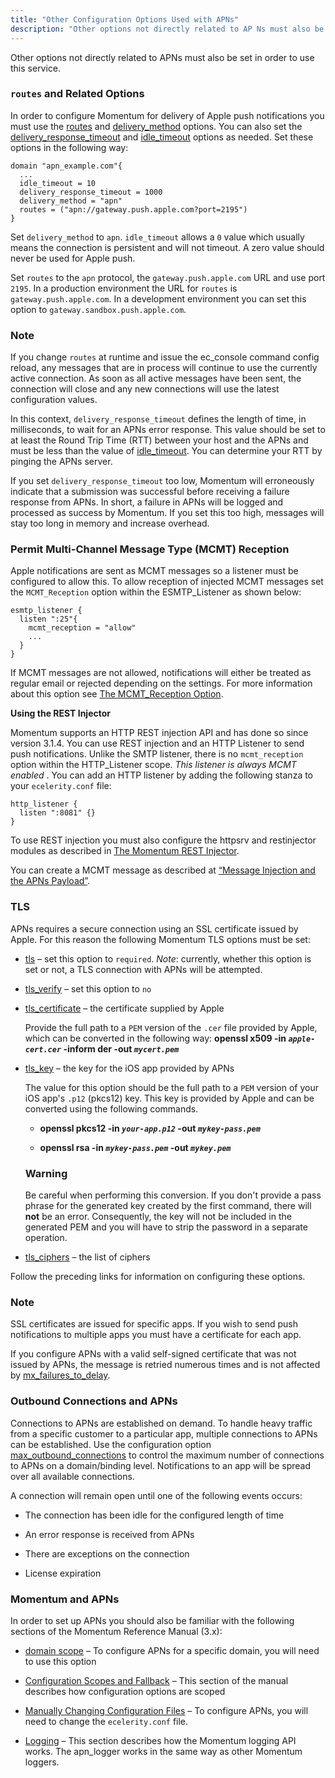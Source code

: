 ```yaml
---
title: "Other Configuration Options Used with APNs"
description: "Other options not directly related to AP Ns must also be set in order to use this service In order to configure Momentum for delivery of Apple push notifications you must use the routes and delivery method options You can also set the delivery response timeout and idle timeout options..."
---
```


Other options not directly related to APNs must also be set in order to use this service.

### <a name="apns.other.options.routes"></a> `routes` and Related Options

In order to configure Momentum for delivery of Apple push notifications you must use the [routes](/momentum/3/3-reference/3-reference-conf-ref-routes) and [delivery_method](/momentum/3/3-reference/3-reference-conf-ref-delivery-method) options. You can also set the [delivery_response_timeout](/momentum/3/3-reference/3-reference-conf-ref-delivery-response-timeout) and [idle_timeout](/momentum/3/3-reference/3-reference-conf-ref-idle-timeout) options as needed. Set these options in the following way:

```
domain "apn_example.com"{
  ...
  idle_timeout = 10
  delivery_response_timeout = 1000
  delivery_method = "apn"
  routes = ("apn://gateway.push.apple.com?port=2195")
}
```

Set `delivery_method` to `apn`. `idle_timeout` allows a `0` value which usually means the connection is persistent and will not timeout. A zero value should never be used for Apple push.

Set `routes` to the `apn` protocol, the `gateway.push.apple.com` URL and use port `2195`. In a production environment the URL for `routes` is `gateway.push.apple.com`. In a development environment you can set this option to `gateway.sandbox.push.apple.com`.

### Note

If you change `routes` at runtime and issue the ec_console command config reload, any messages that are in process will continue to use the currently active connection. As soon as all active messages have been sent, the connection will close and any new connections will use the latest configuration values.

In this context, `delivery_response_timeout` defines the length of time, in milliseconds, to wait for an APNs error response. This value should be set to at least the Round Trip Time (RTT) between your host and the APNs and must be less than the value of [idle_timeout](/momentum/3/3-reference/3-reference-conf-ref-idle-timeout). You can determine your RTT by pinging the APNs server.

If you set `delivery_response_timeout` too low, Momentum will erroneously indicate that a submission was successful before receiving a failure response from APNs. In short, a failure in APNs will be logged and processed as success by Momentum. If you set this too high, messages will stay too long in memory and increase overhead.

### <a name="apns.other.options.mcmt"></a> Permit Multi-Channel Message Type (MCMT) Reception

Apple notifications are sent as MCMT messages so a listener must be configured to allow this. To allow reception of injected MCMT messages set the `MCMT_Reception` option within the ESMTP_Listener as shown below:

```
esmtp_listener {
  listen ":25"{
    mcmt_reception = "allow"
    ...
  }
}
```

If MCMT messages are not allowed, notifications will either be treated as regular email or rejected depending on the settings. For more information about this option see [The MCMT_Reception Option](/momentum/mobile/mobile-reference/mm-7-mcmt-reception).

<a name="push.apn.listener.rest"></a> 

**Using the REST Injector**

Momentum supports an HTTP REST injection API and has done so since version 3.1.4\. You can use REST injection and an HTTP Listener to send push notifications. Unlike the SMTP listener, there is no `mcmt_reception` option within the HTTP_Listener scope. *This listener is always MCMT enabled* . You can add an HTTP listener by adding the following stanza to your `ecelerity.conf` file:

```
http_listener {
  listen ":8081" {}
}
```

To use REST injection you must also configure the httpsrv and restinjector modules as described in [The Momentum REST Injector](https://support.messagesystems.com/docs/web-mc-rest/).

You can create a MCMT message as described at [“Message Injection and the APNs Payload”](/momentum/3/3-push/apns-using#apns.using.mcmt).

### <a name="apns.other.options.tls"></a> TLS

APNs requires a secure connection using an SSL certificate issued by Apple. For this reason the following Momentum TLS options must be set:

*   [tls](/momentum/3/3-reference/conf-ref-tls) – set this option to `required`. *Note*: currently, whether this option is set or not, a TLS connection with APNs will be attempted.

*   [tls_verify](/momentum/3/3-reference/conf-ref-tls-verify) – set this option to `no`

*   [tls_certificate](/momentum/3/3-reference/conf-ref-tls-certificate) – the certificate supplied by Apple

    Provide the full path to a `PEM` version of the `.cer` file provided by Apple, which can be converted in the following way: **openssl x509 -in *`apple-cert.cer`* -inform der -out *`mycert.pem`***                                                            

*   [tls_key](/momentum/3/3-reference/conf-ref-tls-key) – the key for the iOS app provided by APNs

    The value for this option should be the full path to a `PEM` version of your iOS app's `.p12` (pkcs12) key. This key is provided by Apple and can be converted using the following commands.

    *   **openssl pkcs12 -in *`your-app.p12`* -out *`mykey-pass.pem`***                                                    

    *   **openssl rsa -in *`mykey-pass.pem`* -out *`mykey.pem`***                                              

    ### Warning

    Be careful when performing this conversion. If you don't provide a pass phrase for the generated key created by the first command, there will **not** be an error. Consequently, the key will not be included in the generated PEM and you will have to strip the password in a separate operation.

*   [tls_ciphers](/momentum/3/3-reference/conf-ref-tls-ciphers) – the list of ciphers

Follow the preceding links for information on configuring these options.

### Note

SSL certificates are issued for specific apps. If you wish to send push notifications to multiple apps you must have a certificate for each app.

If you configure APNs with a valid self-signed certificate that was not issued by APNs, the message is retried numerous times and is not affected by [mx_failures_to_delay](/momentum/3/3-reference/3-reference-conf-ref-mx-failures-to-delay).

### <a name="apns.outbound.connections"></a> Outbound Connections and APNs

Connections to APNs are established on demand. To handle heavy traffic from a specific customer to a particular app, multiple connections to APNs can be established. Use the configuration option [max_outbound_connections](/momentum/3/3-reference/3-reference-conf-ref-max-outbound-connections) to control the maximum number of connections to APNs on a domain/binding level. Notifications to an app will be spread over all available connections.

A connection will remain open until one of the following events occurs:

*   The connection has been idle for the configured length of time

*   An error response is received from APNs

*   There are exceptions on the connection

*   License expiration

### <a name="apns.momentum"></a> Momentum and APNs

In order to set up APNs you should also be familiar with the following sections of the Momentum Reference Manual (3.x):

*   [domain scope](/momentum/3/3-reference/3-reference-conf-ref-domain) – To configure APNs for a specific domain, you will need to use this option

*   [Configuration Scopes and Fallback](/momentum/3/3-reference/3-reference-ecelerity-conf-fallback) – This section of the manual describes how configuration options are scoped

*   [Manually Changing Configuration Files](/momentum/3/3-reference/conf-manual-changes) – To configure APNs, you will need to change the `ecelerity.conf` file.

*   [Logging](/momentum/3/3-reference/operations-logging) – This section describes how the Momentum logging API works. The apn_logger works in the same way as other Momentum loggers.